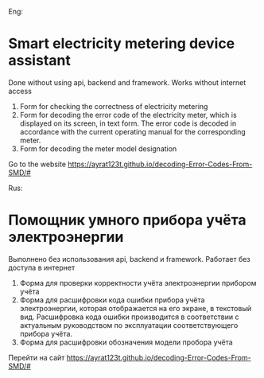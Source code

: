 Eng:
# Smart electricity metering device assistant

Done without using api, backend and framework. Works without internet access

1) Form for checking the correctness of electricity metering
2) Form for decoding the error code of the electricity meter, which is displayed on its screen, in text form.
The error code is decoded in accordance with the current operating manual for the corresponding meter.
3) Form for decoding the meter model designation 

Go to the website https://ayrat123t.github.io/decoding-Error-Codes-From-SMD/#

Rus:
# Помощник умного прибора учёта электроэнергии
Выполнено без использования api, backend и framework. Работает без доступа в интернет

1) Форма для проверки корректности учёта электроэнергии прибором учёта
2) Форма для расшифровки кода ошибки прибора учёта электроэнергии, которая отображается на его экране, в текстовый вид.
Расшифровка кода ошибки производится в соответствии с актуальным руководством по эксплуатации соответствующего прибора учёта.
1) Форма для расшифровки обозначения модели пробора учёта

Перейти на сайт https://ayrat123t.github.io/decoding-Error-Codes-From-SMD/#